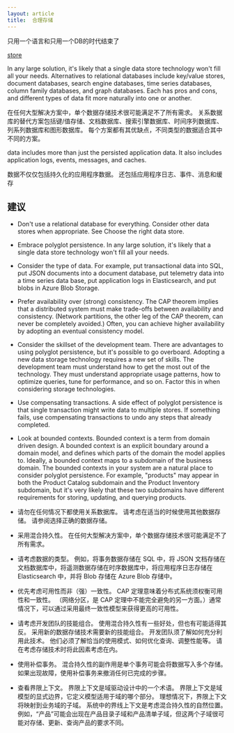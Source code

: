 ```yaml
---
layout: article
title:  合理存储
---
```

只用一个语言和只用一个DB的时代结束了

[store](https://docs.microsoft.com/en-us/azure/architecture/guide/design-principles/use-the-best-data-store)

In any large solution, it's likely that a single data store technology won't fill all your needs. Alternatives to relational databases include key/value stores, document databases, search engine databases, time series databases, column family databases, and graph databases. Each has pros and cons, and different types of data fit more naturally into one or another.

在任何大型解决方案中，单个数据存储技术很可能满足不了所有需求。 关系数据库的替代方案包括键/值存储、文档数据库、搜索引擎数据库、时间序列数据库、列系列数据库和图形数据库。 每个方案都有其优缺点，不同类型的数据适合其中不同的方案。


data includes more than just the persisted application data. It also includes application logs, events, messages, and caches.

数据不仅仅包括持久化的应用程序数据。 还包括应用程序日志、事件、消息和缓存

## 建议

- Don't use a relational database for everything. Consider other data stores when appropriate. See Choose the right data store.

- Embrace polyglot persistence. In any large solution, it's likely that a single data store technology won't fill all your needs.

- Consider the type of data. For example, put transactional data into SQL, put JSON documents into a document database, put telemetry data into a time series data base, put application logs in Elasticsearch, and put blobs in Azure Blob Storage.

- Prefer availability over (strong) consistency. The CAP theorem implies that a distributed system must make trade-offs between availability and consistency. (Network partitions, the other leg of the CAP theorem, can never be completely avoided.) Often, you can achieve higher availability by adopting an eventual consistency model.

- Consider the skillset of the development team. There are advantages to using polyglot persistence, but it's possible to go overboard. Adopting a new data storage technology requires a new set of skills. The development team must understand how to get the most out of the technology. They must understand appropriate usage patterns, how to optimize queries, tune for performance, and so on. Factor this in when considering storage technologies.

- Use compensating transactions. A side effect of polyglot persistence is that single transaction might write data to multiple stores. If something fails, use compensating transactions to undo any steps that already completed.

- Look at bounded contexts. Bounded context is a term from domain driven design. A bounded context is an explicit boundary around a domain model, and defines which parts of the domain the model applies to. Ideally, a bounded context maps to a subdomain of the business domain. The bounded contexts in your system are a natural place to consider polyglot persistence. For example, "products" may appear in both the Product Catalog subdomain and the Product Inventory subdomain, but it's very likely that these two subdomains have different requirements for storing, updating, and querying products.


- 请勿在任何情况下都使用关系数据库。 请考虑在适当的时候使用其他数据存储。 请参阅选择正确的数据存储。

- 采用混合持久性。 在任何大型解决方案中，单个数据存储技术很可能满足不了所有需求。

- 请考虑数据的类型。 例如，将事务数据存储在 SQL 中，将 JSON 文档存储在文档数据库中，将遥测数据存储在时序数据库中，将应用程序日志存储在 Elasticsearch 中，并将 Blob 存储在 Azure Blob 存储中。

- 优先考虑可用性而非（强）一致性。 CAP 定理意味着分布式系统须权衡可用性和一致性。 （网络分区，是 CAP 定理中不能完全避免的另一方面。）通常情况下，可以通过采用最终一致性模型来获得更高的可用性。

- 请考虑开发团队的技能组合。 使用混合持久性有一些好处，但也有可能适得其反。 采用新的数据存储技术需要新的技能组合。 开发团队须了解如何充分利用此技术。 他们必须了解恰当的使用模式、如何优化查询、调整性能等。 请在考虑存储技术时将此因素考虑在内。

- 使用补偿事务。 混合持久性的副作用是单个事务可能会将数据写入多个存储。 如果出现故障，使用补偿事务来撤消任何已完成的步骤。

- 查看界限上下文。 界限上下文是域驱动设计中的一个术语。 界限上下文是域模型的显式边界，它定义模型适用于域的哪个部分。 理想情况下，界限上下文将映射到业务域的子域。 系统中的界线上下文是考虑混合持久性的自然位置。 例如，“产品”可能会出现在产品目录子域和产品清单子域，但这两个子域很可能对存储、更新、查询产品的要求不同。